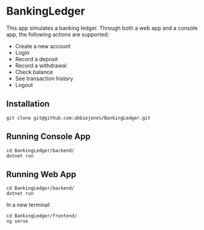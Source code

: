 # BankingLedger

This app simulates a banking ledger. Through both a web app and a console app, the following actions are supported:

- Create a new account
- Login
- Record a deposit
- Record a withdrawal
- Check balance
- See transaction history
- Logout

## Installation

```
git clone git@github.com:abbiejones/BankingLedger.git
```

## Running Console App
```
cd BankingLedger/backend/
dotnet run
```
## Running Web App

```
cd BankingLedger/backend/
dotnet run
```
In a new terminal:
```
cd BankingLedger/frontend/
ng serve
```
